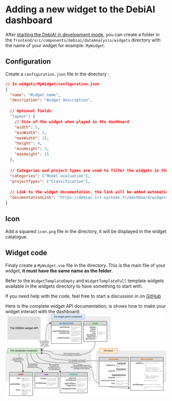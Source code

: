 # Adding a new widget to the DebiAI dashboard

After [starting the DebiAI in development mode](https://debiai.irt-systemx.fr/introduction/gettingStarted/installation/development.html), you can create a folder in the `frontend/src/components/debiai/dataAnalysis/widgets` directory with the name of your widget for example: `MyWidget`.

## Configuration

Create a `configuration.json` file in the directory :

```json
// In widgets/MyWidget/configuration.json
{
  "name": "Widget name",
  "description": "Widget description",

  // Optional fields:
  "layout": {
    // Size of the widget when played in the dashboard
    "width": 5,
    "minWidth": 2,
    "maxWidth": 15,
    "height": 4,
    "minHeight": 2,
    "maxHeight": 15
  },

  // Categories and project types are used to filter the widgets in the dashboard
  "categories": ["Model evaluation"],
  "projectTypes": ["Classification"],

  // Link to the widget documentation, the link will be added automatically in the widget catalogue
  "documentationLink": "https://debiai.irt-systemx.fr/dashboard/widgets/confusion_matrix/"
}
```

## Icon

Add a squared `icon.png` file in the directory, it will be displayed in the widget catalogue.

## Widget code

Finaly create a `MyWidget.vue` file in the directory.
This is the main file of your widget, **it must have the same name as the folder**.

Refer to the `WidgetTemplateEmpty` and `WidgetTemplateFull` template widgets available in the widgets directory to have something to start with.

If you need help with the code, feel free to start a discussion in on [GitHub](https://github.com/debiai/debiai/discussions/categories/widget-creation)

Here is the complete widget API documentation, is shows how to make your widget interact with the dashboard:
![Widget AP](DebiAI-widget-api.png)
